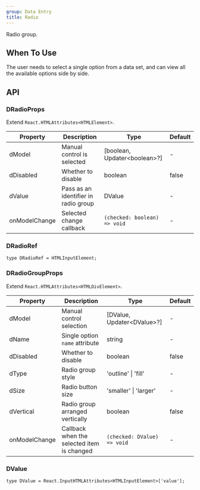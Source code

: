 ```yaml
---
group: Data Entry
title: Radio
---
```


Radio group.

## When To Use

The user needs to select a single option from a data set, and can view all the available options side by side.

## API

### DRadioProps

Extend `React.HTMLAttributes<HTMLElement>`.

<!-- prettier-ignore-start -->
| Property | Description | Type | Default | 
| --- | --- | --- | --- | 
| dModel | Manual control is selected | [boolean, Updater\<boolean\>?] | - |
| dDisabled | Whether to disable | boolean | false |
| dValue | Pass as an identifier in radio group | DValue  | - |
| onModelChange | Selected change callback | `(checked: boolean) => void` | - |
<!-- prettier-ignore-end -->

### DRadioRef

```tsx
type DRadioRef = HTMLInputElement;
```

### DRadioGroupProps

Extend `React.HTMLAttributes<HTMLDivElement>`.

<!-- prettier-ignore-start -->
| Property | Description | Type | Default | 
| --- | --- | --- | --- | 
| dModel | Manual control selection | [DValue, Updater\<DValue\>?] | - |
| dName | Single option `name` attribute | string | - |
| dDisabled | Whether to disable | boolean | false |
| dType | Radio group style | 'outline' \| 'fill' | - |
| dSize | Radio button size | 'smaller' \| 'larger' | - |
| dVertical | Radio group arranged vertically | boolean | false |
| onModelChange | Callback when the selected item is changed | `(checked: DValue) => void` | - |
<!-- prettier-ignore-end -->

### DValue

```tsx
type DValue = React.InputHTMLAttributes<HTMLInputElement>['value'];
```
